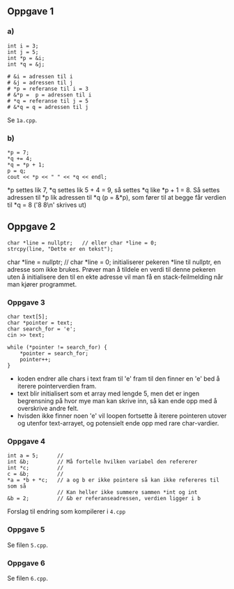 ## Oppgave 1
### a)

    int i = 3;
    int j = 5;
    int *p = &i;
    int *q = &j;

    # &i = adressen til i
    # &j = adressen til j
    # *p = referanse til i = 3
    # &*p =  p = adressen til i
    # *q = referanse til j = 5
    # &*q = q = adressen til j

Se ``1a.cpp``.

### b)

    *p = 7;
    *q += 4;
    *q = *p + 1;
    p = q;
    cout << *p << " " << *q << endl;

*p settes lik 7, *q settes lik 5 + 4 = 9, så settes *q like *p + 1 = 8. Så settes adressen til *p lik adressen til *q (p = &*p), som fører til at begge får verdien til *q = 8 ('8 8\n' skrives ut)

## Oppgave 2

    char *line = nullptr;   // eller char *line = 0;
    strcpy(line, "Dette er en tekst");

char *line = nullptr; // char *line = 0; initialiserer pekeren *line til nullptr, en adresse som ikke brukes. Prøver man å tildele en verdi til denne pekeren uten å initialisere den til en ekte adresse vil man få en stack-feilmelding når man kjører programmet.

### Oppgave 3

    char text[5];
    char *pointer = text;
    char search_for = 'e';
    cin >> text;

    while (*pointer != search_for) {
        *pointer = search_for;
        pointer++;
    }

- koden endrer alle chars i text fram til 'e' fram til den finner en 'e' bed å iterere pointerverdien fram.
- text blir initialisert som et array med lengde 5, men det er ingen begrensning på hvor mye man kan skrive inn, så kan ende opp med å overskrive andre felt.
- hvisden ikke finner noen 'e' vil loopen fortsette å iterere pointeren utover og utenfor text-arrayet, og potensielt ende opp med rare char-vardier.

### Oppgave 4

    int a = 5;      //
    int &b;         // Må fortelle hvilken variabel den refererer
    int *c;         //
    c = &b;         //
    *a = *b + *c;   // a og b er ikke pointere så kan ikke refereres til som så
                    // Kan heller ikke summere sammen *int og int
    &b = 2;         // &b er referanseadressen, verdien ligger i b

Forslag til endring som kompilerer i ``4.cpp``

### Oppgave 5

Se filen ``5.cpp``.

### Oppgave 6

Se filen ``6.cpp``.
